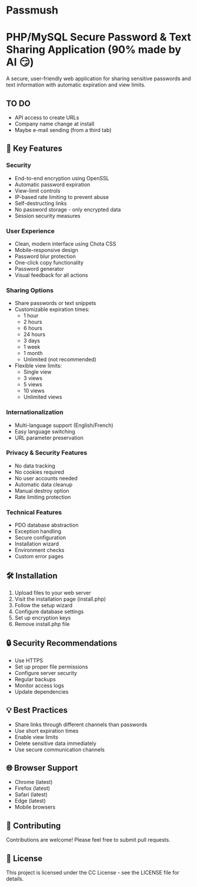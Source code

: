 # Passmush
# PHP/MySQL Secure Password & Text Sharing Application (90% made by AI 😏)

A secure, user-friendly web application for sharing sensitive passwords and text information with automatic expiration and view limits.

## TO DO
- API access to create URLs
- Company name change at install
- Maybe e-mail sending (from a third tab)

## 🌟 Key Features

### Security
- End-to-end encryption using OpenSSL
- Automatic password expiration
- View-limit controls
- IP-based rate limiting to prevent abuse
- Self-destructing links
- No password storage - only encrypted data
- Session security measures

### User Experience
- Clean, modern interface using Chota CSS
- Mobile-responsive design
- Password blur protection
- One-click copy functionality
- Password generator
- Visual feedback for all actions

### Sharing Options
- Share passwords or text snippets
- Customizable expiration times:
  - 1 hour
  - 2 hours
  - 6 hours
  - 24 hours
  - 3 days
  - 1 week
  - 1 month
  - Unlimited (not recommended)
- Flexible view limits:
  - Single view
  - 3 views
  - 5 views
  - 10 views
  - Unlimited views

### Internationalization
- Multi-language support (English/French)
- Easy language switching
- URL parameter preservation

### Privacy & Security Features
- No data tracking
- No cookies required
- No user accounts needed
- Automatic data cleanup
- Manual destroy option
- Rate limiting protection

### Technical Features
- PDO database abstraction
- Exception handling
- Secure configuration
- Installation wizard
- Environment checks
- Custom error pages

## 🛠️ Installation

1. Upload files to your web server
2. Visit the installation page (install.php)
3. Follow the setup wizard
4. Configure database settings
5. Set up encryption keys
6. Remove install.php file

## 🔒 Security Recommendations

- Use HTTPS
- Set up proper file permissions
- Configure server security
- Regular backups
- Monitor access logs
- Update dependencies

## 💡 Best Practices

- Share links through different channels than passwords
- Use short expiration times
- Enable view limits
- Delete sensitive data immediately
- Use secure communication channels

## 🌐 Browser Support

- Chrome (latest)
- Firefox (latest)
- Safari (latest)
- Edge (latest)
- Mobile browsers

## 🤝 Contributing

Contributions are welcome! Please feel free to submit pull requests.

## 📝 License

This project is licensed under the CC License - see the LICENSE file for details.
